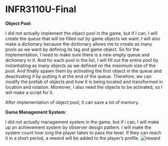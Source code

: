 # INFR3110U-Final

**Object Pool:**

I did not actually implement the object pool in the game, but if I can, I will create the queue that will be filled out by game objects we want. I will also make a dictionary because the dictionary allows me to create as many pools as we want by defining its tag and game object. So for the implementation, I need to make sure there is a new empty queue and dictionary in it. And for each pool in the list, I will fill out the entire pool by instantiating as many objects as we defined on the maximum size of the pool. And finally spawn them by activating the first object in the queue and deactivating it by putting it at the end of the queue. Therefore, we can modify the prefab of objects and how it is being located and transformed in location and rotation. Moreover, I also need the objects to be activated, so I will make a script for it.

After implementation of object pool, it can save a lot of memory.

**Game Management System:**

I did not actually management system in the game, but if i can, I will make up an achievement system by observer design pattern. I will make the system count how long the player takes to pass the level. If they can reach it in a short period, a reward will be added to the player’s profile.
![reward](https://user-images.githubusercontent.com/71342545/206278595-4de92e62-a7e6-4e74-922c-c9538548dab8.PNG)



